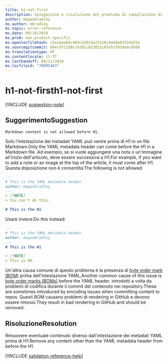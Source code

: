 ```yaml
---
title: h1-not-first
description: Spiegazione e risoluzione del problema di compilazione di Docs h1-not-first
author: meganbradley
ms.author: mbradley
ms.topic: error-reference
ms.date: 09/10/2019
ms.prod: non-product-specific
ms.openlocfilehash: c5e2eeeb5c464cd2923e23110cdab9a83324e53e
ms.sourcegitcommit: 89ec9772d9cc8281c633833c6fa51f629e9cd566
ms.translationtype: HT
ms.contentlocale: it-IT
ms.lasthandoff: 09/11/2019
ms.locfileid: "70895463"
---
```

# <a name="h1-not-first"></a><span data-ttu-id="ce38e-103">h1-not-first</span><span class="sxs-lookup"><span data-stu-id="ce38e-103">h1-not-first</span></span>

[!INCLUDE [suggestion-note](includes/suggestion-note.md)]

## <a name="suggestion"></a><span data-ttu-id="ce38e-104">Suggerimento</span><span class="sxs-lookup"><span data-stu-id="ce38e-104">Suggestion</span></span>

`Markdown content is not allowed before H1.`

<span data-ttu-id="ce38e-105">Solo l'intestazione dei metadati YAML può venire prima di H1 in un file Markdown.</span><span class="sxs-lookup"><span data-stu-id="ce38e-105">Only the YAML metadata header can come before the H1 in a Markdown file.</span></span> <span data-ttu-id="ce38e-106">Ad esempio, se si vuole aggiungere una nota o un'immagine all'inizio dell'articolo, deve essere successiva a H1.</span><span class="sxs-lookup"><span data-stu-id="ce38e-106">For example, if you want to add a note or an image at the top of the article, it must come after H1.</span></span> <span data-ttu-id="ce38e-107">Questa disposizione non è consentita:</span><span class="sxs-lookup"><span data-stu-id="ce38e-107">The following is not allowed:</span></span>

```markdown
---
# This is the YAML metadata header
author: meganbradley
---
> [!NOTE]
> You can't do this.

# This is the H1
```

<span data-ttu-id="ce38e-108">Usare invece:</span><span class="sxs-lookup"><span data-stu-id="ce38e-108">Do this instead:</span></span>

```markdown
---
# This is the YAML metadata header
author: meganbradley
---
# This is the H1

> [!NOTE]
> This is OK.
```

<span data-ttu-id="ce38e-109">Un'altra causa comune di questo problema è la presenza di [byte order mark (BOM)](http://www.websina.com/bugzero/kb/unicode-bom.html) prima dell'intestazione YAML,</span><span class="sxs-lookup"><span data-stu-id="ce38e-109">Another common cause of this issue is [byte order marks (BOMs)](http://www.websina.com/bugzero/kb/unicode-bom.html) before the YAML header.</span></span> <span data-ttu-id="ce38e-110">introdotti a volta da problemi di codifica durante il commit del contenuto nei repository.</span><span class="sxs-lookup"><span data-stu-id="ce38e-110">These are sometimes introduced by encoding issues when committing content to repos.</span></span> <span data-ttu-id="ce38e-111">Questi BOM causano problemi di rendering in GitHub e devono essere rimossi.</span><span class="sxs-lookup"><span data-stu-id="ce38e-111">They result in bad rendering in GitHub and should be removed.</span></span>

## <a name="resolution"></a><span data-ttu-id="ce38e-112">Risoluzione</span><span class="sxs-lookup"><span data-stu-id="ce38e-112">Resolution</span></span>

<span data-ttu-id="ce38e-113">Rimuovere eventuale contenuto diverso dall'intestazione dei metadati YAML prima di H1.</span><span class="sxs-lookup"><span data-stu-id="ce38e-113">Remove any content other than the YAML metadata header from before the H1.</span></span>

<!--make sure to add this file to your includes folder and verify the path-->
[!INCLUDE [validation-reference-help](includes/validation-reference-help.md)]
